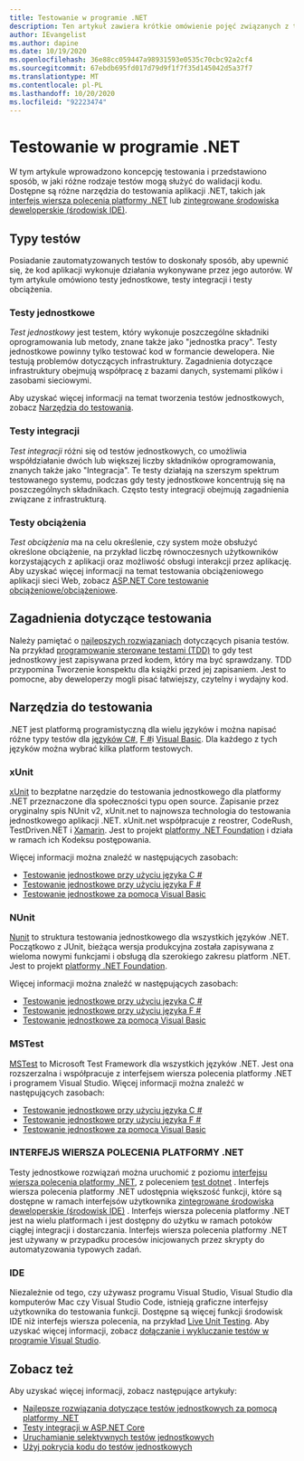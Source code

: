```yaml
---
title: Testowanie w programie .NET
description: Ten artykuł zawiera krótkie omówienie pojęć związanych z testowaniem, terminologii i narzędzi do testowania w programie .NET.
author: IEvangelist
ms.author: dapine
ms.date: 10/19/2020
ms.openlocfilehash: 36e88cc059447a98931593e0535c70cbc92a2cf4
ms.sourcegitcommit: 67ebdb695fd017d79d9f1f7f35d145042d5a37f7
ms.translationtype: MT
ms.contentlocale: pl-PL
ms.lasthandoff: 10/20/2020
ms.locfileid: "92223474"
---
```

# <a name="testing-in-net"></a>Testowanie w programie .NET

W tym artykule wprowadzono koncepcję testowania i przedstawiono sposób, w jaki różne rodzaje testów mogą służyć do walidacji kodu. Dostępne są różne narzędzia do testowania aplikacji .NET, takich jak [interfejs wiersza polecenia platformy .NET](#net-cli) lub [zintegrowane środowiska deweloperskie (środowisk IDE)](#ide).

## <a name="test-types"></a>Typy testów

Posiadanie zautomatyzowanych testów to doskonały sposób, aby upewnić się, że kod aplikacji wykonuje działania wykonywane przez jego autorów. W tym artykule omówiono testy jednostkowe, testy integracji i testy obciążenia.

### <a name="unit-tests"></a>Testy jednostkowe

*Test jednostkowy* jest testem, który wykonuje poszczególne składniki oprogramowania lub metody, znane także jako "jednostka pracy". Testy jednostkowe powinny tylko testować kod w formancie dewelopera. Nie testują problemów dotyczących infrastruktury. Zagadnienia dotyczące infrastruktury obejmują współpracę z bazami danych, systemami plików i zasobami sieciowymi.

Aby uzyskać więcej informacji na temat tworzenia testów jednostkowych, zobacz [Narzędzia do testowania](#testing-tools).

### <a name="integration-tests"></a>Testy integracji

*Test integracji* różni się od testów jednostkowych, co umożliwia współdziałanie dwóch lub większej liczby składników oprogramowania, znanych także jako "Integracja". Te testy działają na szerszym spektrum testowanego systemu, podczas gdy testy jednostkowe koncentrują się na poszczególnych składnikach. Często testy integracji obejmują zagadnienia związane z infrastrukturą.

### <a name="load-tests"></a>Testy obciążenia

*Test obciążenia* ma na celu określenie, czy system może obsłużyć określone obciążenie, na przykład liczbę równoczesnych użytkowników korzystających z aplikacji oraz możliwość obsługi interakcji przez aplikację. Aby uzyskać więcej informacji na temat testowania obciążeniowego aplikacji sieci Web, zobacz [ASP.NET Core testowanie obciążeniowe/obciążeniowe](/aspnet/core/test/load-tests).

## <a name="test-considerations"></a>Zagadnienia dotyczące testowania

Należy pamiętać o [najlepszych rozwiązaniach](unit-testing-best-practices.md) dotyczących pisania testów. Na przykład [programowanie sterowane testami (TDD)](https://deviq.com/test-driven-development) to gdy test jednostkowy jest zapisywana przed kodem, który ma być sprawdzany. TDD przypomina Tworzenie konspektu dla książki przed jej zapisaniem. Jest to pomocne, aby deweloperzy mogli pisać łatwiejszy, czytelny i wydajny kod.

## <a name="testing-tools"></a>Narzędzia do testowania

.NET jest platformą programistyczną dla wielu języków i można napisać różne typy testów dla [języków C#](../../csharp/index.yml), [F #](../../fsharp/index.yml)i [Visual Basic](../../visual-basic/index.yml). Dla każdego z tych języków można wybrać kilka platform testowych.

### <a name="xunit"></a>xUnit

[xUnit](https://xunit.net) to bezpłatne narzędzie do testowania jednostkowego dla platformy .NET przeznaczone dla społeczności typu open source. Zapisanie przez oryginalny spis NUnit v2, xUnit.net to najnowsza technologia do testowania jednostkowego aplikacji .NET. xUnit.net współpracuje z reostrer, CodeRush, TestDriven.NET i [Xamarin](/apps/xamarin). Jest to projekt [platformy .NET Foundation](https://dotnetfoundation.org) i działa w ramach ich Kodeksu postępowania.

Więcej informacji można znaleźć w następujących zasobach:

- [Testowanie jednostkowe przy użyciu języka C #](unit-testing-with-dotnet-test.md)
- [Testowanie jednostkowe przy użyciu języka F #](unit-testing-fsharp-with-dotnet-test.md)
- [Testowanie jednostkowe za pomocą Visual Basic](unit-testing-visual-basic-with-dotnet-test.md)

### <a name="nunit"></a>NUnit

[Nunit](https://nunit.org) to struktura testowania jednostkowego dla wszystkich języków .NET. Początkowo z JUnit, bieżąca wersja produkcyjna została zapisywana z wieloma nowymi funkcjami i obsługą dla szerokiego zakresu platform .NET. Jest to projekt [platformy .NET Foundation](https://dotnetfoundation.org).

Więcej informacji można znaleźć w następujących zasobach:

- [Testowanie jednostkowe przy użyciu języka C #](unit-testing-with-nunit.md)
- [Testowanie jednostkowe przy użyciu języka F #](unit-testing-fsharp-with-nunit.md)
- [Testowanie jednostkowe za pomocą Visual Basic](unit-testing-visual-basic-with-nunit.md)

### <a name="mstest"></a>MSTest

[MSTest](https://github.com/Microsoft/testfx-docs) to Microsoft Test Framework dla wszystkich języków .NET. Jest ona rozszerzalna i współpracuje z interfejsem wiersza polecenia platformy .NET i programem Visual Studio. Więcej informacji można znaleźć w następujących zasobach:

- [Testowanie jednostkowe przy użyciu języka C #](unit-testing-with-mstest.md)
- [Testowanie jednostkowe przy użyciu języka F #](unit-testing-fsharp-with-mstest.md)
- [Testowanie jednostkowe za pomocą Visual Basic](unit-testing-visual-basic-with-mstest.md)

### <a name="net-cli"></a>INTERFEJS WIERSZA POLECENIA PLATFORMY .NET

Testy jednostkowe rozwiązań można uruchomić z poziomu [interfejsu wiersza polecenia platformy .NET](../tools/index.md), z poleceniem [test dotnet](../tools/dotnet-test.md) . Interfejs wiersza polecenia platformy .NET udostępnia większość funkcji, które są dostępne w ramach interfejsów użytkownika [zintegrowane środowiska deweloperskie (środowisk IDE)](#ide) . Interfejs wiersza polecenia platformy .NET jest na wielu platformach i jest dostępny do użytku w ramach potoków ciągłej integracji i dostarczania. Interfejs wiersza polecenia platformy .NET jest używany w przypadku procesów inicjowanych przez skrypty do automatyzowania typowych zadań.

### <a name="ide"></a>IDE

Niezależnie od tego, czy używasz programu Visual Studio, Visual Studio dla komputerów Mac czy Visual Studio Code, istnieją graficzne interfejsy użytkownika do testowania funkcji. Dostępne są więcej funkcji środowisk IDE niż interfejs wiersza polecenia, na przykład [Live Unit Testing](/visualstudio/test/live-unit-testing). Aby uzyskać więcej informacji, zobacz [dołączanie i wykluczanie testów w programie Visual Studio](/visualstudio/test/live-unit-testing#include-and-exclude-test-projects-and-test-methods).

## <a name="see-also"></a>Zobacz też

Aby uzyskać więcej informacji, zobacz następujące artykuły:

- [Najlepsze rozwiązania dotyczące testów jednostkowych za pomocą platformy .NET](unit-testing-best-practices.md)
- [Testy integracji w ASP.NET Core](/aspnet/core/test/integration-tests#test-app-prerequisites)
- [Uruchamianie selektywnych testów jednostkowych](selective-unit-tests.md)
- [Użyj pokrycia kodu do testów jednostkowych](unit-testing-code-coverage.md)
